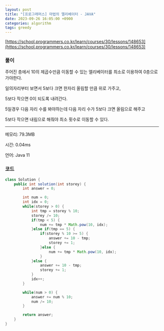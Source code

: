 ```yaml
---
layout: post
title: "[프로그래머스] 마법의 엘리베이터 - JAVA"
date: 2023-09-26 16:05:00 +0900
categories: algorithm
tags: greedy
---
```


[https://school.programmers.co.kr/learn/courses/30/lessons/148653](https://school.programmers.co.kr/learn/courses/30/lessons/148653)

### 풀이

주어진 층에서 10의 제곱수만큼 이동할 수 있는 엘리베이터를 최소로 이용하여 0층으로 가야한다.

일의자리부터 보면서 5보다 크면 한자리 올림할 만큼 위로 가주고,

5보다 작으면 0이 되도록 내려간다.

5일경우 다음 자리 수를 봐야하는데 다음 자리 수가 5보다 크면 올림으로 해주고

5보다 작으면 내림으로 해줘야 최소 횟수로 이동할 수 있다.

---

메모리: 79.3MB

시간: 0.04ms

언어: Java 11

### 코드

```java
class Solution {
    public int solution(int storey) {
        int answer = 0;

        int num = 0;
        int idx = 0;
        while(storey > 0) {
            int tmp = storey % 10;
            storey /= 10;
            if(tmp < 5) {
                num += tmp * Math.pow(10, idx);
            }else if(tmp == 5) {
                if(storey % 10 >= 5) {
                    answer += 10 - tmp;
                    storey += 1;
                }else {
                    num += tmp * Math.pow(10, idx);
                }
            }else {
                answer += 10 - tmp;
                storey += 1;
            }
            idx++;
        }

        while(num > 0) {
            answer += num % 10;
            num /= 10;
        }

        return answer;
    }
}
```
